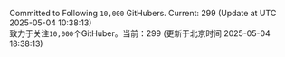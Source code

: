 Committed to Following `10,000` GitHubers. Current: <!-- FOLLOWING_COUNT -->299<!-- FOLLOWING_COUNT --> (Update at UTC <!-- LAST_UPDATED -->2025-05-04 10:38:13<!-- LAST_UPDATED -->)<br>
致力于关注`10,000`个GitHuber。当前：<!-- FOLLOWING_COUNT -->299<!-- FOLLOWING_COUNT --> (更新于北京时间 <!-- LAST_UPDATED_CST -->2025-05-04 18:38:13<!-- LAST_UPDATED_CST -->)
